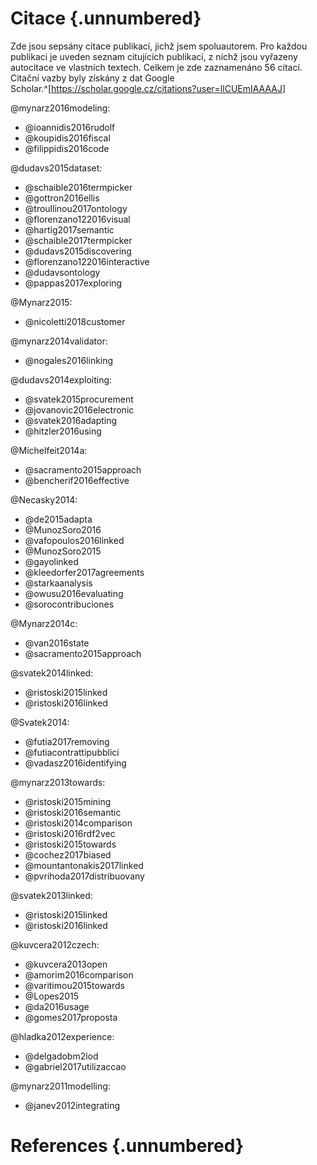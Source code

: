 # Citace {.unnumbered}

Zde jsou sepsány citace publikací, jichž jsem spoluautorem.
Pro každou publikaci je uveden seznam citujících publikací, z nichž jsou vyřazeny autocitace ve vlastních textech.
Celkem je zde zaznamenáno 56 citací.
Citační vazby byly získány z dat Google Scholar.^[<https://scholar.google.cz/citations?user=llCUEmIAAAAJ>]

@mynarz2016modeling:

- @ioannidis2016rudolf
- @koupidis2016fiscal
- @filippidis2016code

@dudavs2015dataset:

- @schaible2016termpicker
- @gottron2016ellis
- @troullinou2017ontology
- @florenzano122016visual
- @hartig2017semantic
- @schaible2017termpicker
- @dudavs2015discovering
- @florenzano122016interactive
- @dudavsontology
- @pappas2017exploring

@Mynarz2015:

- @nicoletti2018customer

@mynarz2014validator:

- @nogales2016linking

@dudavs2014exploiting:

- @svatek2015procurement
- @jovanovic2016electronic
- @svatek2016adapting
- @hitzler2016using

@Michelfeit2014a:

- @sacramento2015approach
- @bencherif2016effective

@Necasky2014:

- @de2015adapta
- @MunozSoro2016
- @vafopoulos2016linked
- @MunozSoro2015
- @gayolinked
- @kleedorfer2017agreements
- @starkaanalysis
- @owusu2016evaluating
- @sorocontribuciones

@Mynarz2014c:

- @van2016state
- @sacramento2015approach

@svatek2014linked:

- @ristoski2015linked
- @ristoski2016linked

@Svatek2014:

- @futia2017removing
- @futiacontrattipubblici
- @vadasz2016identifying

@mynarz2013towards:

- @ristoski2015mining
- @ristoski2016semantic
- @ristoski2014comparison
- @ristoski2016rdf2vec
- @ristoski2015towards
- @cochez2017biased
- @mountantonakis2017linked
- @pvrihoda2017distribuovany

@svatek2013linked:

- @ristoski2015linked
- @ristoski2016linked

@kuvcera2012czech:

- @kuvcera2013open
- @amorim2016comparison
- @varitimou2015towards
- @Lopes2015
- @da2016usage
- @gomes2017proposta

@hladka2012experience:

- @delgadobm2lod
- @gabriel2017utilizaccao

@mynarz2011modelling:

- @janev2012integrating

# References {.unnumbered}

<div id="refs"></div>

